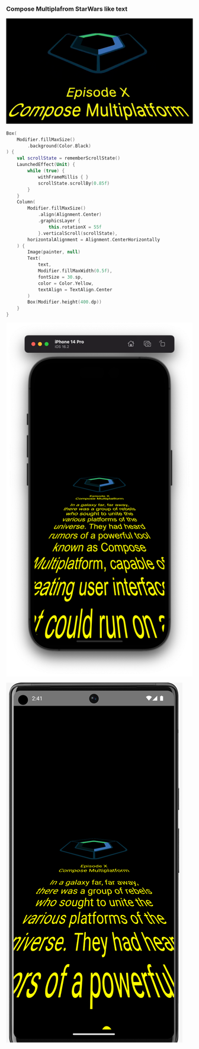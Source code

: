 ### Compose Multiplafrom StarWars like text

![screenshot-desktop.png](screenshot-desktop.png)


```Kotlin
Box(
    Modifier.fillMaxSize()
        .background(Color.Black)
) {
    val scrollState = rememberScrollState()
    LaunchedEffect(Unit) {
        while (true) {
            withFrameMillis { }
            scrollState.scrollBy(0.85f)
        }
    }
    Column(
        Modifier.fillMaxSize()
            .align(Alignment.Center)
            .graphicsLayer {
                this.rotationX = 55f
            }.verticalScroll(scrollState),
        horizontalAlignment = Alignment.CenterHorizontally
    ) {
        Image(painter, null)
        Text(
            text,
            Modifier.fillMaxWidth(0.5f),
            fontSize = 30.sp,
            color = Color.Yellow,
            textAlign = TextAlign.Center
        )
        Box(Modifier.height(400.dp))
    }
}
```



![screenshot-ios.png](screenshot-ios.png)


![screenshot-android.png](screenshot-android.png)

